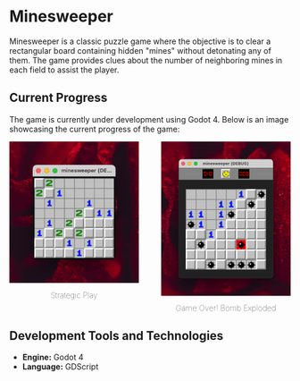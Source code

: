 # Minesweeper

Minesweeper is a classic puzzle game where the objective is to clear a rectangular board containing hidden "mines" without detonating any of them. The game provides clues about the number of neighboring mines in each field to assist the player.

## Current Progress

The game is currently under development using Godot 4. Below is an image showcasing the current progress of the game:

<div style="display: flex; justify-content: center;">
  <div style="text-align: center; margin-right: 20px;">
    <img src="resources/board.png" width="500px">
    <div style="font-weight: lighter; margin-top: 10px;">Strategic Play</div>
  </div>
  <div style="text-align: center; margin-left: 20px;">
    <img src="resources/bomb_exploded.png" width="500px">
    <div style="font-weight: lighter; margin-top: 10px;">Game Over! Bomb Exploded</div>
  </div>
</div>

## Development Tools and Technologies

- **Engine:** Godot 4
- **Language:** GDScript
